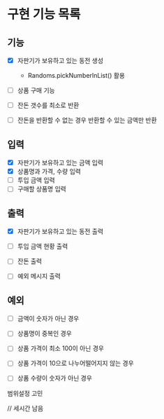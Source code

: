 # 구현 기능 목록

## 기능 

* [x] 자판기가 보유하고 있는 동전 생성
  * Randoms.pickNumberInList() 활용
* [ ] 상품 구매 기능
* [ ] 잔돈 갯수를 최소로 반환
* [ ] 잔돈을 반환할 수 없는 경우 반환할 수 있는 금액만 반환


## 입력

* [x] 자판기가 보유하고 있는 금액 입력
* [x] 상품명과 가격, 수량 입력
* [ ] 투입 금액 입력
* [ ] 구매할 상품명 입력

## 출력 

* [x] 자판기가 보유하고 있는 동전 출력
* [ ] 투입 금액 현황 출력
* [ ] 잔돈 출력
* [ ] 예외 메시지 출력


## 예외

* [ ] 금액이 숫자가 아닌 경우
* [ ] 상품명이 중복인 경우
* [ ] 상품 가격이 최소 100이 아닌 경우
* [ ] 상품 가격이 10으로 나누어떨어지지 않는 경우
* [ ] 상품 수량이 숫자가 아닌 경우


범위설정 고민


// 세시간 남음